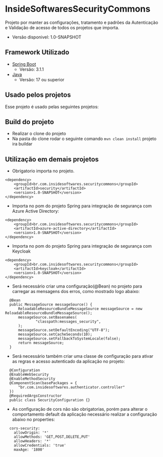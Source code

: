 
# InsideSoftwaresSecurityCommons

Projeto por manter as configurações, tratamento e padrões da Autenticação e Validação de acesso de todos os projetos que importa.
* Versão disponivel: 1.0-SNAPSHOT

## Framework Utilizado

* [Spring Boot]('https://spring.io/projects/spring-boot')
  * Versão: 3.1.1
* [Java]('https://www.java.com/pt-BR/')
  * Versão: 17 ou superior

## Usado pelos projetos

Esse projeto é usado pelas seguintes projetos:


## Build do projeto

  * Realizar o clone do projeto
  * Na pasta do clone rodar o seguinte comando ``` mvn clean install ``` projeto ira buildar

## Utilização em demais projetos

  * Obrigatorio importa no projeto.
  ```
  <dependency>
      <groupId>br.com.insidesoftwares.securitycommons</groupId>
      <artifactId>security</artifactId>
      <version>1.0-SNAPSHOT</version>
  </dependency>
  ```

  * Importa no pom do projeto Spring para integração de segurança com Azure Active Directory:
  ```
  <dependency>
      <groupId>br.com.insidesoftwares.securitycommons</groupId>
      <artifactId>azure-active-directory</artifactId>
      <version>1.0-SNAPSHOT</version>
  </dependency>
  ```
  *  Importa no pom do projeto Spring para integração de segurança com Keycloak
  ```
  <dependency>
      <groupId>br.com.insidesoftwares.securitycommons</groupId>
      <artifactId>keycloak</artifactId>
      <version>1.0-SNAPSHOT</version>
  </dependency>
  ```

  * Será necessário criar uma configuração(@Bean) no projeto para carregar as mensagens dos erros, como mostrado logo abaixo:
  ```
    @Bean
    public MessageSource messageSource() {
        ReloadableResourceBundleMessageSource messageSource = new ReloadableResourceBundleMessageSource();
        messageSource.setBasenames(
                "classpath:messages_security",
        );
        messageSource.setDefaultEncoding("UTF-8");
        messageSource.setCacheSeconds(10);
        messageSource.setFallbackToSystemLocale(false);
        return messageSource;
    }
  ```

  * Será necessário também criar uma classe de configuração para ativar as regras e acesso autenticado da aplicação no projeto:
  ```
    @Configuration
    @EnableWebSecurity
    @EnableMethodSecurity
    @ComponentScan(basePackages = {
        "br.com.insidesoftwares.authenticator.controller"
    })
    @RequiredArgsConstructor
    public class SecurityConfiguration {}
  ```
  
  * As configuração de cors não são obrigatorias, porém para alterar o comportamento default da aplicação necessário realizar a configuração abaixo no properties:
  ```
    cors-security:
      allowOrigin: '*'
      allowMethods: 'GET,POST,DELETE,PUT'
      allowHeaders: '*'
      allowCredentials: 'true' 
      maxAge: '1800' 
  ``` 